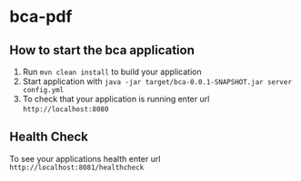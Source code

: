 # bca-pdf

How to start the bca application
---

1. Run `mvn clean install` to build your application
1. Start application with `java -jar target/bca-0.0.1-SNAPSHOT.jar server config.yml`
1. To check that your application is running enter url `http://localhost:8080`

Health Check
---

To see your applications health enter url `http://localhost:8081/healthcheck`

